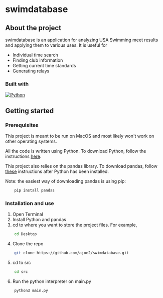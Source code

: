 # swimdatabase
## About the project
swimdatabase is an application for analyzing USA Swimming meet results and applying them to various uses. It is useful for
 - Individual time search
 - Finding club information
 - Getting current time standards
 - Generating relays
### Built with
[![Python](https://img.shields.io/badge/python-3670A0?style=for-the-badge&logo=python&logoColor=ffdd54)](https://www.python.org/)

## Getting started
### Prerequisites
This project is meant to be run on MacOS and most likely won't work on other operating systems.

All the code is written using Python. To download Python, follow the instructions [here](https://www.python.org/downloads/).

This project also relies on the pandas library. To download pandas, follow [these](https://pandas.pydata.org/docs/getting_started/install.html) instructions after Python has been installed.

Note: the easiest way of downloading pandas is using pip:

```sh
    pip install pandas
```

### Installation and use
1. Open Terminal
2. Install Python and pandas
3. cd to where you want to store the project files. For example,
```sh
    cd Desktop
```
4. Clone the repo 
```sh
    git clone https://github.com/ajoe2/swimdatabase.git
```
5. cd to src
```sh
    cd src
```
6. Run the python interpreter on main.py
```sh
    python3 main.py
```
